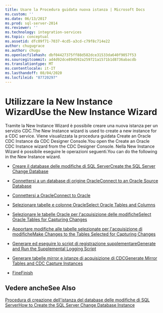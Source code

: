 ```yaml
---
title: Usare la Procedura guidata nuova istanza | Microsoft Docs
ms.custom: ''
ms.date: 06/13/2017
ms.prod: sql-server-2014
ms.reviewer: ''
ms.technology: integration-services
ms.topic: conceptual
ms.assetid: dfc09f71-7037-4cd5-a3cd-c79f8c714e22
author: chugugrace
ms.author: chugu
ms.openlocfilehash: dbf04427375ff88d582dce31533da640f9057f53
ms.sourcegitcommit: ad4d92dce894592a259721a1571b1d8736abacdb
ms.translationtype: MT
ms.contentlocale: it-IT
ms.lasthandoff: 08/04/2020
ms.locfileid: "87720297"
---
```

# <a name="use-the-new-instance-wizard"></a><span data-ttu-id="4c3d6-102">Utilizzare la New Instance Wizard</span><span class="sxs-lookup"><span data-stu-id="4c3d6-102">Use the New Instance Wizard</span></span>
  <span data-ttu-id="4c3d6-103">Tramite la New Instance Wizard è possibile creare una nuova istanza per un servizio CDC.</span><span class="sxs-lookup"><span data-stu-id="4c3d6-103">The New Instance wizard is used to create a new instance for a CDC service.</span></span> <span data-ttu-id="4c3d6-104">Viene visualizzata la procedura guidata Create an Oracle CDC Instance da CDC Designer Console.</span><span class="sxs-lookup"><span data-stu-id="4c3d6-104">You open the Create an Oracle CDC Instance wizard from the CDC Designer Console.</span></span> <span data-ttu-id="4c3d6-105">Nella New Instance Wizard è possibile eseguire le operazioni seguenti.</span><span class="sxs-lookup"><span data-stu-id="4c3d6-105">You can do the following in the New Instance wizard.</span></span>  
  
-   [<span data-ttu-id="4c3d6-106">Creare il database delle modifiche di SQL Server</span><span class="sxs-lookup"><span data-stu-id="4c3d6-106">Create the SQL Server Change Database</span></span>](create-the-sql-server-change-database.md)  
  
-   [<span data-ttu-id="4c3d6-107">Connettersi a un database di origine Oracle</span><span class="sxs-lookup"><span data-stu-id="4c3d6-107">Connect to an Oracle Source Database</span></span>](connect-to-an-oracle-source-database.md)  
  
-   [<span data-ttu-id="4c3d6-108">Connettersi a Oracle</span><span class="sxs-lookup"><span data-stu-id="4c3d6-108">Connect to Oracle</span></span>](connect-to-oracle.md)  
  
-   [<span data-ttu-id="4c3d6-109">Selezionare tabelle e colonne Oracle</span><span class="sxs-lookup"><span data-stu-id="4c3d6-109">Select Oracle Tables and Columns</span></span>](select-oracle-tables-and-columns.md)  
  
-   [<span data-ttu-id="4c3d6-110">Selezionare le tabelle Oracle per l'acquisizione delle modifiche</span><span class="sxs-lookup"><span data-stu-id="4c3d6-110">Select Oracle Tables for Capturing Changes</span></span>](select-oracle-tables-for-capturing-changes.md)  
  
-   [<span data-ttu-id="4c3d6-111">Apportare modifiche alle tabelle selezionate per l'acquisizione di modifiche</span><span class="sxs-lookup"><span data-stu-id="4c3d6-111">Make Changes to the Tables Selected for Capturing Changes</span></span>](make-changes-to-the-tables-selected-for-capturing-changes.md)  
  
-   [<span data-ttu-id="4c3d6-112">Generare ed eseguire lo script di registrazione supplementare</span><span class="sxs-lookup"><span data-stu-id="4c3d6-112">Generate and Run the Supplemental Logging Script</span></span>](generate-and-run-the-supplemental-logging-script.md)  
  
-   [<span data-ttu-id="4c3d6-113">Generare tabelle mirror e istanze di acquisizione di CDC</span><span class="sxs-lookup"><span data-stu-id="4c3d6-113">Generate Mirror Tables and CDC Capture Instances</span></span>](generate-mirror-tables-and-cdc-capture-instances.md)  
  
-   [<span data-ttu-id="4c3d6-114">Fine</span><span class="sxs-lookup"><span data-stu-id="4c3d6-114">Finish</span></span>](finish.md)  
  
## <a name="see-also"></a><span data-ttu-id="4c3d6-115">Vedere anche</span><span class="sxs-lookup"><span data-stu-id="4c3d6-115">See Also</span></span>  
 [<span data-ttu-id="4c3d6-116">Procedura di creazione dell'istanza del database delle modifiche di SQL Server</span><span class="sxs-lookup"><span data-stu-id="4c3d6-116">How to Create the SQL Server Change Database Instance</span></span>](how-to-create-the-sql-server-change-database-instance.md)  
  
  
